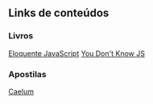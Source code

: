 ## Links de conteúdos

### Livros

[Eloquente JavaScript](https://github.com/braziljs/eloquente-javascript)
[You Don't Know JS](https://github.com/getify/You-Dont-Know-JS)

### Apostilas

[Caelum](https://www.caelum.com.br/apostila-html-css-javascript/javascript-e-interatividade-na-web/)
